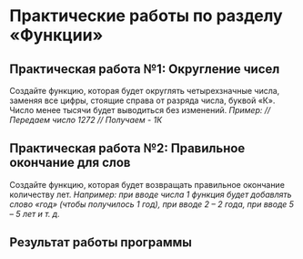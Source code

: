 # Практические работы по разделу «Функции»
## Практическая работа №1: Округление чисел 
Создайте  функцию,  которая  будет  округлять  четырехзначные  числа, 
заменяя все цифры, стоящие справа от разряда числа, буквой «К». Число 
менее тысячи будет выводиться без изменений. 
_Пример: 
// Передаем число 1272 
// Получаем - 1К_
 
## Практическая работа №2: Правильное окончание для слов 
Создайте  функцию,  которая  будет  возвращать  правильное  окончание 
количеству лет. 
_Например: при вводе числа 1 функция будет добавлять слово «год» (чтобы 
получилось 1 год), при вводе 2 – 2 года, при вводе 5 – 5 лет и т. д._

## Результат работы программы
